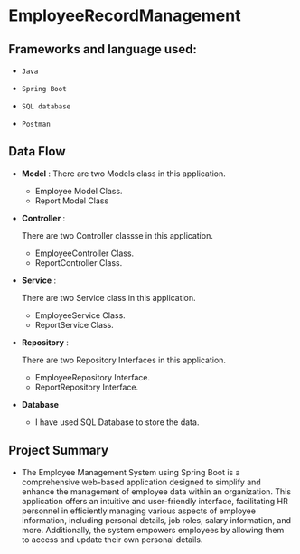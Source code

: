 # EmployeeRecordManagement

## Frameworks and language used:
-     Java
-     Spring Boot
-     SQL database
-     Postman

## Data Flow


*  **Model** :
  There are two Models class in this application.
    * Employee Model Class.
    * Report Model Class

* **Controller** :

  There are two Controller classse in this application.

    * EmployeeController Class.
    * ReportController Class.

* **Service** :

  There are two Service class in this application.

    * EmployeeService Class.
    * ReportService Class.
  
* **Repository** :

  There are two Repository Interfaces in this application.

    * EmployeeRepository Interface.
    * ReportRepository Interface.


* **Database**

    * I have used SQL Database to store the data.
   

## Project Summary

* The Employee Management System using Spring Boot is a comprehensive web-based application designed to simplify and enhance the management of employee data within an organization. This application offers an intuitive and user-friendly interface,
  facilitating HR personnel in efficiently managing various aspects of employee information, including personal details, job roles, salary information, and more. Additionally, the system empowers employees by allowing them to access and update their
  own personal details.
